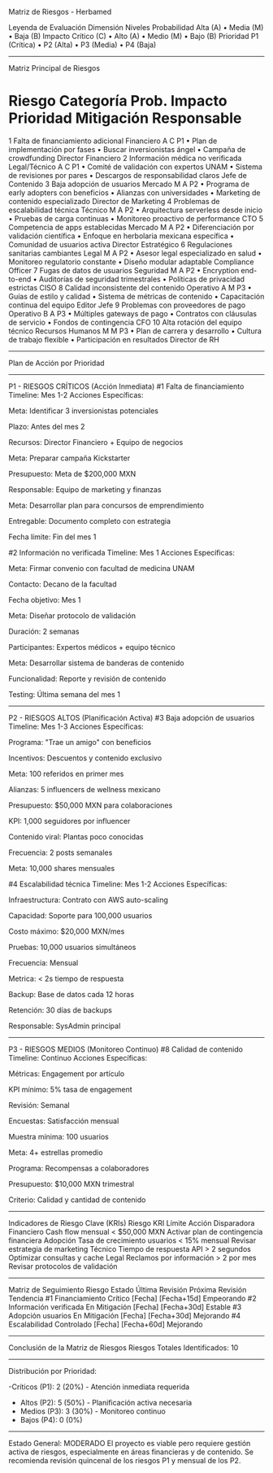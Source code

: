 Matriz de Riesgos - Herbamed

 Leyenda de Evaluación
Dimensión	Niveles
Probabilidad	Alta (A) • Media (M) • Baja (B)
Impacto	Crítico (C) • Alto (A) • Medio (M) • Bajo (B)
Prioridad	P1 (Crítica) • P2 (Alta) • P3 (Media) • P4 (Baja)

--- 

 Matriz Principal de Riesgos
#	Riesgo	Categoría	Prob.	Impacto	Prioridad	Mitigación	Responsable
1	Falta de financiamiento adicional	Financiero	A	C	P1	• Plan de implementación por fases
• Buscar inversionistas ángel
• Campaña de crowdfunding	Director Financiero
2	Información médica no verificada	Legal/Técnico	A	C	P1	• Comité de validación con expertos UNAM
• Sistema de revisiones por pares
• Descargos de responsabilidad claros	Jefe de Contenido
3	Baja adopción de usuarios	Mercado	M	A	P2	• Programa de early adopters con beneficios
• Alianzas con universidades
• Marketing de contenido especializado	Director de Marketing
4	Problemas de escalabilidad técnica	Técnico	M	A	P2	• Arquitectura serverless desde inicio
• Pruebas de carga continuas
• Monitoreo proactivo de performance	CTO
5	Competencia de apps establecidas	Mercado	M	A	P2	• Diferenciación por validación científica
• Enfoque en herbolaria mexicana específica
• Comunidad de usuarios activa	Director Estratégico
6	Regulaciones sanitarias cambiantes	Legal	M	A	P2	• Asesor legal especializado en salud
• Monitoreo regulatorio constante
• Diseño modular adaptable	Compliance Officer
7	Fugas de datos de usuarios	Seguridad	M	A	P2	• Encryption end-to-end
• Auditorías de seguridad trimestrales
• Políticas de privacidad estrictas	CISO
8	Calidad inconsistente del contenido	Operativo	A	M	P3	• Guías de estilo y calidad
• Sistema de métricas de contenido
• Capacitación continua del equipo	Editor Jefe
9	Problemas con proveedores de pago	Operativo	B	A	P3	• Múltiples gateways de pago
• Contratos con cláusulas de servicio
• Fondos de contingencia	CFO
10	Alta rotación del equipo técnico	Recursos Humanos	M	M	P3	• Plan de carrera y desarrollo
• Cultura de trabajo flexible
• Participación en resultados	Director de RH

---

 Plan de Acción por Prioridad

---
 
 P1 - RIESGOS CRÍTICOS (Acción Inmediata)
#1 Falta de financiamiento
 Timeline: Mes 1-2
 Acciones Específicas:

Meta: Identificar 3 inversionistas potenciales

Plazo: Antes del mes 2

Recursos: Director Financiero + Equipo de negocios

Meta: Preparar campaña Kickstarter

Presupuesto: Meta de $200,000 MXN

Responsable: Equipo de marketing y finanzas

Meta: Desarrollar plan para concursos de emprendimiento

Entregable: Documento completo con estrategia

Fecha límite: Fin del mes 1

#2 Información no verificada
Timeline: Mes 1
Acciones Específicas:

Meta: Firmar convenio con facultad de medicina UNAM

Contacto: Decano de la facultad

Fecha objetivo: Mes 1

Meta: Diseñar protocolo de validación

Duración: 2 semanas

Participantes: Expertos médicos + equipo técnico

Meta: Desarrollar sistema de banderas de contenido

Funcionalidad: Reporte y revisión de contenido

Testing: Última semana del mes 1


---

 P2 - RIESGOS ALTOS (Planificación Activa)
#3 Baja adopción de usuarios
 Timeline: Mes 1-3
 Acciones Específicas:

Programa: "Trae un amigo" con beneficios

Incentivos: Descuentos y contenido exclusivo

Meta: 100 referidos en primer mes

Alianzas: 5 influencers de wellness mexicano

Presupuesto: $50,000 MXN para colaboraciones

KPI: 1,000 seguidores por influencer

Contenido viral: Plantas poco conocidas

Frecuencia: 2 posts semanales

Meta: 10,000 shares mensuales

#4 Escalabilidad técnica
 Timeline: Mes 1-2
 Acciones Específicas:

Infraestructura: Contrato con AWS auto-scaling

Capacidad: Soporte para 100,000 usuarios

Costo máximo: $20,000 MXN/mes

Pruebas: 10,000 usuarios simultáneos

Frecuencia: Mensual

Metrica: < 2s tiempo de respuesta

Backup: Base de datos cada 12 horas

Retención: 30 días de backups

Responsable: SysAdmin principal

---

 P3 - RIESGOS MEDIOS (Monitoreo Continuo)
#8 Calidad de contenido
 Timeline: Continuo
 Acciones Específicas:

Métricas: Engagement por artículo

KPI mínimo: 5% tasa de engagement

Revisión: Semanal

Encuestas: Satisfacción mensual

Muestra mínima: 100 usuarios

Meta: 4+ estrellas promedio

Programa: Recompensas a colaboradores

Presupuesto: $10,000 MXN trimestral

Criterio: Calidad y cantidad de contenido


---

 Indicadores de Riesgo Clave (KRIs)
Riesgo	KRI	Límite	Acción Disparadora
Financiero	Cash flow mensual	< $50,000 MXN	Activar plan de contingencia financiera
Adopción	Tasa de crecimiento usuarios	< 15% mensual	Revisar estrategia de marketing
Técnico	Tiempo de respuesta API	> 2 segundos	Optimizar consultas y cache
Legal	Reclamos por información	> 2 por mes	Revisar protocolos de validación

---

Matriz de Seguimiento
Riesgo	Estado	Última Revisión	Próxima Revisión	Tendencia
#1 Financiamiento	Crítico	[Fecha]	[Fecha+15d]	 Empeorando
#2 Información verificada	En Mitigación	[Fecha]	[Fecha+30d]	 Estable
#3 Adopción usuarios	En Mitigación	[Fecha]	[Fecha+30d]	 Mejorando
#4 Escalabilidad	Controlado	[Fecha]	[Fecha+60d]	 Mejorando

---

Conclusión de la Matriz de Riesgos
Riesgos Totales Identificados: 10

---

Distribución por Prioridad:

 -Críticos (P1): 2 (20%) - Atención inmediata requerida
- Altos (P2): 5 (50%) - Planificación activa necesaria
- Medios (P3): 3 (30%) - Monitoreo continuo
- Bajos (P4): 0 (0%)

---

Estado General: MODERADO
El proyecto es viable pero requiere gestión activa de riesgos, especialmente en áreas financieras y de contenido. Se recomienda revisión quincenal de los riesgos P1 y mensual de los P2.
